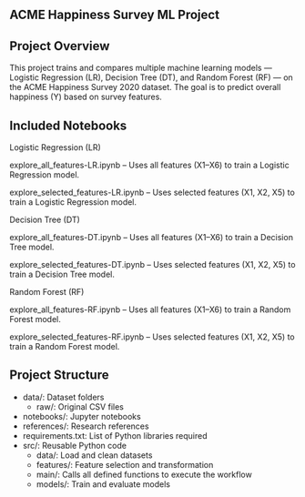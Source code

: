 ## ACME Happiness Survey ML Project

## Project Overview
This project trains and compares multiple machine learning models — Logistic Regression (LR), Decision Tree (DT), and Random Forest (RF) — on the ACME Happiness Survey 2020 dataset.
The goal is to predict overall happiness (Y) based on survey features.

## Included Notebooks

Logistic Regression (LR)

explore_all_features-LR.ipynb – Uses all features (X1–X6) to train a Logistic Regression model.

explore_selected_features-LR.ipynb – Uses selected features (X1, X2, X5) to train a Logistic Regression model.

Decision Tree (DT)

explore_all_features-DT.ipynb – Uses all features (X1–X6) to train a Decision Tree model.

explore_selected_features-DT.ipynb – Uses selected features (X1, X2, X5) to train a Decision Tree model.

Random Forest (RF)

explore_all_features-RF.ipynb – Uses all features (X1–X6) to train a Random Forest model.

explore_selected_features-RF.ipynb – Uses selected features (X1, X2, X5) to train a Random Forest model.  

## Project Structure

- data/: Dataset folders  
  - raw/: Original CSV files  
- notebooks/: Jupyter notebooks  
- references/: Research references  
- requirements.txt: List of Python libraries required  
- src/: Reusable Python code  
  - data/: Load and clean datasets  
  - features/: Feature selection and transformation  
  - main/: Calls all defined functions to execute the workflow  
  - models/: Train and evaluate models  

